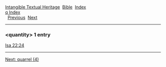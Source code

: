 [Intangible Textual Heritage](../../index)  [Bible](../index) 
[Index](index)   
[q Index](_q_)  
  [Previous](c09043)  [Next](c09045) 

------------------------------------------------------------------------

### &lt;quantity&gt; 1 entry

[Isa 22:24](../kjv/isa022.htm#024)  

------------------------------------------------------------------------

[Next: quarrel (4)](c09045)
